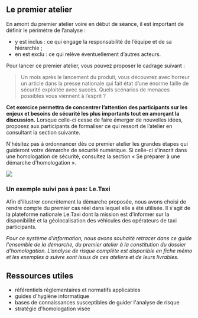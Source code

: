 ## Le premier atelier

En amont du premier atelier voire en début de séance, il est important de définir le périmètre de l’analyse : 
- y est inclus : ce qui engage la responsabilité de l’équipe et de sa hiérarchie ;
- en est exclu : ce qui relève éventuellement d’autres acteurs.

Pour lancer ce premier atelier, vous pouvez proposer le cadrage suivant : 

> Un mois après le lancement du produit, vous découvrez avec horreur un article dans la presse nationale qui fait état d’une énorme faille de sécurité exploitée avec succès. Quels scénarios de menaces possibles vous viennent à l’esprit ? 

**Cet exercice permettra de concentrer l’attention des participants sur les enjeux et besoins de sécurité les plus importants tout en amorçant la discussion.** Lorsque celle-ci cesse de faire émerger de nouvelles idées, proposez aux participants de formaliser ce qui ressort de l’atelier en consultant la section suivante.

N'hésitez pas à ordonnancer dès ce premier atelier les grandes étapes qui guideront votre démarche de sécurité numérique. Si celle-ci s'inscrit dans une homologation de sécurité, consultez la section « Se préparer à une démarche d'homologation ».

![](assets/Pense-bête.jpg)

### Un exemple suivi pas à pas: Le.Taxi

Afin d'illustrer concrètement la démarche proposée, nous avons choisi de rendre compte du premier cas réel dans lequel elle a été utilisée. Il s'agit de la plateforme nationale Le.Taxi dont la mission est d’informer sur la disponibilité et la géolocalisation des véhicules des opérateurs de taxi participants.

*Pour ce système d'information, nous avons souhaité retracer dans ce guide l'ensemble de la démarche, du premier atelier à la constitution du dossier d’homologation. L'analyse de risque complète est disponible en fiche mémo et les exemples à suivre sont issus de ces ateliers et de leurs livrables.*

## Ressources utiles

- référentiels réglementaires et normatifs applicables
- guides d'hygiène informatique
- bases de connaissances susceptibles de guider l'analyse de risque
- stratégie d'homologation visée
